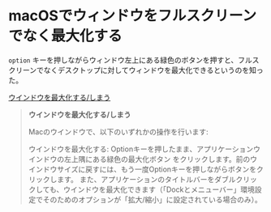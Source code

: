 # macOSでウィンドウをフルスクリーンでなく最大化する

`option` キーを押しながらウィンドウ左上にある緑色のボタンを押すと、フルスクリーンでなくデスクトップに対してウィンドウを最大化できるというのを知った。

[ウインドウを最大化する/しまう](https://support.apple.com/ja-jp/guide/mac-help/mchlp2469/mac)

> **ウインドウを最大化する/しまう**
> 
> Macのウインドウで、以下のいずれかの操作を行います:
> 
> ウインドウを最大化する: Optionキーを押したまま、アプリケーションウインドウの左上隅にある緑色の最大化ボタン をクリックします。前のウインドウサイズに戻すには、もう一度Optionキーを押しながらボタンをクリックします。
> また、アプリケーションのタイトルバーをダブルクリックしても、ウインドウを最大化できます（「Dockとメニューバー」環境設定でそのためのオプションが「拡大/縮小」に設定されている場合のみ）。
